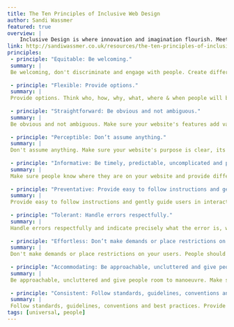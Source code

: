 ```yaml
---
title: The Ten Principles of Inclusive Web Design
author: Sandi Wassmer
featured: true
overview: |
    Inclusive Design is where innovation and imagination flourish. Meeting the needs of the widest variety of people does not inhibit creativity. It opens our minds and inspires excellence.
link: http://sandiwassmer.co.uk/resources/the-ten-principles-of-inclusive-web-design
principles:
 - principle: "Equitable: Be welcoming."
 summary: |
 Be welcoming, don't discriminate and engage with people. Create different user experiences and make certain they have equally valuable outcomes. Aesthetics matter.
 
 - principle: "Flexible: Provide options."
 summary: |
 Provide options. Think who, how, why, what, where & when people will be using your website. Make sure there is choice for diverse users and maintain device independence.
 
 - principle: "Straightforward: Be obvious and not ambiguous."
 summary: |
 Be obvious and not ambiguous. Make sure your website's features add value, not complexity. Remember, good design is as little design as possible.
 
 - principle: "Perceptible: Don’t assume anything."
 summary: |
 Don't assume anything. Make sure your website's purpose is clear, its content, structure and sequence are meaningful and convey information to all of the senses.
 
 - principle: "Informative: Be timely, predictable, uncomplicated and precise."
 summary: |
 Make sure people know where they are on your website and provide different ways for them to find what they're looking for. Be timely, predictable, uncomplicated and precise.
 
 - principle: "Preventative: Provide easy to follow instructions and gently guide users."
 summary: |
 Provide easy to follow instructions and gently guide users in interacting with your website. Help them to minimise errors when submitting data, through well considered form design.
 
 - principle: "Tolerant: Handle errors respectfully."
 summary: |
 Handle errors respectfully and indicate precisely what the error is, where it is and how to fix it. Remember to let people know the outcome.
 
 - principle: "Effortless: Don’t make demands or place restrictions on your users."
 summary: |
 Don't make demands or place restrictions on your users. People should not have to work or think hard to find what they want on your website. Ensure it can be used efficiently and effectively.
 
 - principle: "Accommodating: Be approachable, uncluttered and give people room to manoeuvre."
 summary: |
 Be approachable, uncluttered and give people room to manoeuvre. Make sure that your website is unobtrusive and can be accessed by different devices of all shapes and sizes.
 
 - principle: "Consistent: Follow standards, guidelines, conventions and best practices."
 summary: |
 Follow standards, guidelines, conventions and best practices. Provide a familiar environment with memorable functionality.
tags: [universal, people]
---
```

